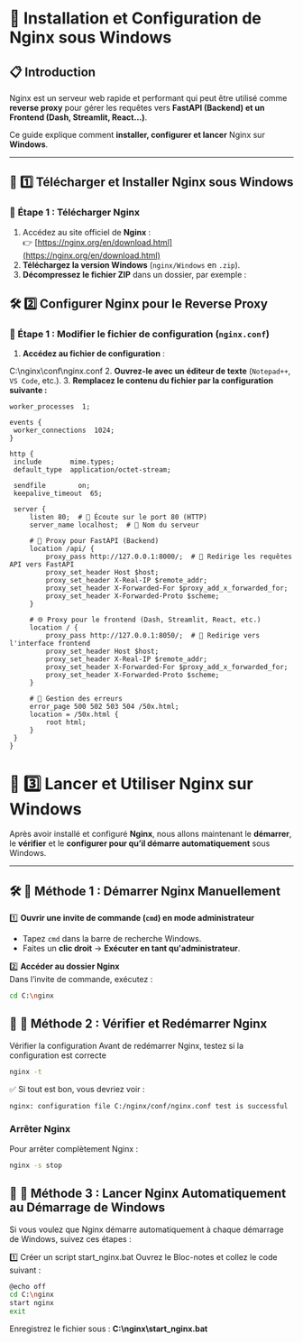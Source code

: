 # 🚀 Installation et Configuration de Nginx sous Windows

## 📋 **Introduction**
Nginx est un serveur web rapide et performant qui peut être utilisé comme **reverse proxy** pour gérer les requêtes vers **FastAPI (Backend) et un Frontend (Dash, Streamlit, React...)**.

Ce guide explique comment **installer, configurer et lancer** Nginx sur **Windows**.

---

## 📜 **1️⃣ Télécharger et Installer Nginx sous Windows**
### 🔹 **Étape 1 : Télécharger Nginx**
1. Accédez au site officiel de **Nginx** :  
   👉 [https://nginx.org/en/download.html](https://nginx.org/en/download.html)  
2. **Téléchargez la version Windows** (`nginx/Windows` en `.zip`).  
3. **Décompressez le fichier ZIP** dans un dossier, par exemple :  

## 🛠️ **2️⃣ Configurer Nginx pour le Reverse Proxy**  

### **🔹 Étape 1 : Modifier le fichier de configuration (`nginx.conf`)**
1. **Accédez au fichier de configuration** :  

C:\nginx\conf\nginx.conf
2. **Ouvrez-le avec un éditeur de texte** (`Notepad++`, `VS Code`, etc.).
3. **Remplacez le contenu du fichier par la configuration suivante :**  

```nginx
worker_processes  1;

events {
 worker_connections  1024;
}

http {
 include       mime.types;
 default_type  application/octet-stream;

 sendfile        on;
 keepalive_timeout  65;

 server {
     listen 80;  # 📌 Écoute sur le port 80 (HTTP)
     server_name localhost;  # 📌 Nom du serveur

     # 📡 Proxy pour FastAPI (Backend)
     location /api/ {
         proxy_pass http://127.0.0.1:8000/;  # 📌 Redirige les requêtes API vers FastAPI
         proxy_set_header Host $host;
         proxy_set_header X-Real-IP $remote_addr;
         proxy_set_header X-Forwarded-For $proxy_add_x_forwarded_for;
         proxy_set_header X-Forwarded-Proto $scheme;
     }

     # 🌐 Proxy pour le frontend (Dash, Streamlit, React, etc.)
     location / {
         proxy_pass http://127.0.0.1:8050/;  # 📌 Redirige vers l'interface frontend
         proxy_set_header Host $host;
         proxy_set_header X-Real-IP $remote_addr;
         proxy_set_header X-Forwarded-For $proxy_add_x_forwarded_for;
         proxy_set_header X-Forwarded-Proto $scheme;
     }

     # 📌 Gestion des erreurs
     error_page 500 502 503 504 /50x.html;
     location = /50x.html {
         root html;
     }
 }
}
```
# 🚀 **3️⃣ Lancer et Utiliser Nginx sur Windows**  

Après avoir installé et configuré **Nginx**, nous allons maintenant le **démarrer**, le **vérifier** et le **configurer pour qu’il démarre automatiquement** sous Windows.  

---

## 🛠 **🔹 Méthode 1 : Démarrer Nginx Manuellement**
1️⃣ **Ouvrir une invite de commande (`cmd`) en mode administrateur**  
- Tapez `cmd` dans la barre de recherche Windows.  
- Faites un **clic droit** → **Exécuter en tant qu'administrateur**.  

2️⃣ **Accéder au dossier Nginx**  
Dans l’invite de commande, exécutez :  

```sh
cd C:\nginx
```

## 🔄 🔹 Méthode 2 : Vérifier et Redémarrer Nginx

Vérifier la configuration
Avant de redémarrer Nginx, testez si la configuration est correcte

```sh
nginx -t
```

✅ Si tout est bon, vous devriez voir :
```sh
nginx: configuration file C:/nginx/conf/nginx.conf test is successful
```

### Arrêter Nginx
Pour arrêter complètement Nginx :

```sh
nginx -s stop
```

## 🔄 🔹 Méthode 3 : Lancer Nginx Automatiquement au Démarrage de Windows

Si vous voulez que Nginx démarre automatiquement à chaque démarrage de Windows, suivez ces étapes :

1️⃣ Créer un script start_nginx.bat
Ouvrez le Bloc-notes et collez le code suivant :

```sh
@echo off
cd C:\nginx
start nginx
exit
```
Enregistrez le fichier sous : **C:\nginx\start_nginx.bat**





